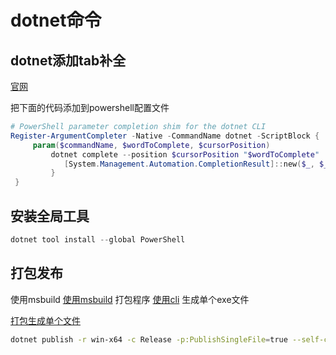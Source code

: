 # dotnet命令

## dotnet添加tab补全

[官网](https://docs.microsoft.com/zh-cn/dotnet/core/tools/enable-tab-autocomplete)

把下面的代码添加到powershell配置文件

```powershell
# PowerShell parameter completion shim for the dotnet CLI
Register-ArgumentCompleter -Native -CommandName dotnet -ScriptBlock {
     param($commandName, $wordToComplete, $cursorPosition)
         dotnet complete --position $cursorPosition "$wordToComplete" | ForEach-Object {
            [System.Management.Automation.CompletionResult]::new($_, $_, 'ParameterValue', $_)
         }
 }
 ```

## 安装全局工具

```powershell
dotnet tool install --global PowerShell
```

## 打包发布

使用msbuild
[使用msbuild](https://docs.microsoft.com/zh-cn/visualstudio/msbuild/msbuild?view=vs-2022)
打包程序
[使用cli](https://docs.microsoft.com/zh-cn/dotnet/core/deploying/deploy-with-cli)
生成单个exe文件

[打包生成单个文件](https://docs.microsoft.com/zh-cn/dotnet/core/deploying/single-file)

```bash
dotnet publish -r win-x64 -c Release -p:PublishSingleFile=true --self-contained false
```
